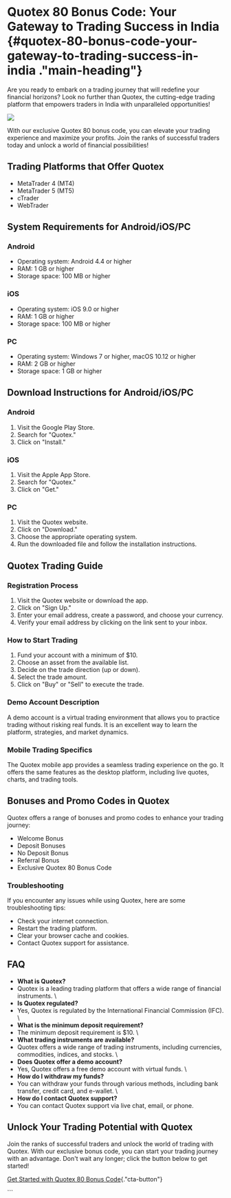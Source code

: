 # Quotex 80 Bonus Code: Your Gateway to Trading Success in India {#quotex-80-bonus-code-your-gateway-to-trading-success-in-india ."main-heading"}

Are you ready to embark on a trading journey that will redefine your
financial horizons? Look no further than Quotex, the cutting-edge
trading platform that empowers traders in India with unparalleled
opportunities!

[![](https://static.quotex.io/files/4_en/300_250.jpg)](https://traff.sbs/brokerqxlid)

With our exclusive Quotex 80 bonus code, you can elevate your trading
experience and maximize your profits. Join the ranks of successful
traders today and unlock a world of financial possibilities!

## Trading Platforms that Offer Quotex

-   MetaTrader 4 (MT4)
-   MetaTrader 5 (MT5)
-   cTrader
-   WebTrader

## System Requirements for Android/iOS/PC

### Android

-   Operating system: Android 4.4 or higher
-   RAM: 1 GB or higher
-   Storage space: 100 MB or higher

### iOS

-   Operating system: iOS 9.0 or higher
-   RAM: 1 GB or higher
-   Storage space: 100 MB or higher

### PC

-   Operating system: Windows 7 or higher, macOS 10.12 or higher
-   RAM: 2 GB or higher
-   Storage space: 1 GB or higher

## Download Instructions for Android/iOS/PC

### Android

1.  Visit the Google Play Store.
2.  Search for "Quotex."
3.  Click on "Install."

### iOS

1.  Visit the Apple App Store.
2.  Search for "Quotex."
3.  Click on "Get."

### PC

1.  Visit the Quotex website.
2.  Click on "Download."
3.  Choose the appropriate operating system.
4.  Run the downloaded file and follow the installation instructions.

## Quotex Trading Guide

### Registration Process

1.  Visit the Quotex website or download the app.
2.  Click on "Sign Up."
3.  Enter your email address, create a password, and choose your
    currency.
4.  Verify your email address by clicking on the link sent to your
    inbox.

### How to Start Trading

1.  Fund your account with a minimum of \$10.
2.  Choose an asset from the available list.
3.  Decide on the trade direction (up or down).
4.  Select the trade amount.
5.  Click on "Buy" or "Sell" to execute the trade.

### Demo Account Description

A demo account is a virtual trading environment that allows you to
practice trading without risking real funds. It is an excellent way to
learn the platform, strategies, and market dynamics.

### Mobile Trading Specifics

The Quotex mobile app provides a seamless trading experience on the go.
It offers the same features as the desktop platform, including live
quotes, charts, and trading tools.

## Bonuses and Promo Codes in Quotex

Quotex offers a range of bonuses and promo codes to enhance your trading
journey:

-   Welcome Bonus
-   Deposit Bonuses
-   No Deposit Bonus
-   Referral Bonus
-   Exclusive Quotex 80 Bonus Code

### Troubleshooting

If you encounter any issues while using Quotex, here are some
troubleshooting tips:

-   Check your internet connection.
-   Restart the trading platform.
-   Clear your browser cache and cookies.
-   Contact Quotex support for assistance.

## FAQ

-   **What is Quotex?**
-   Quotex is a leading trading platform that offers a wide range of
    financial instruments.
    \
-   **Is Quotex regulated?**
-   Yes, Quotex is regulated by the International Financial Commission
    (IFC).
    \
-   **What is the minimum deposit requirement?**
-   The minimum deposit requirement is \$10.
    \
-   **What trading instruments are available?**
-   Quotex offers a wide range of trading instruments, including
    currencies, commodities, indices, and stocks.
    \
-   **Does Quotex offer a demo account?**
-   Yes, Quotex offers a free demo account with virtual funds.
    \
-   **How do I withdraw my funds?**
-   You can withdraw your funds through various methods, including bank
    transfer, credit card, and e-wallet.
    \
-   **How do I contact Quotex support?**
-   You can contact Quotex support via live chat, email, or phone.

## Unlock Your Trading Potential with Quotex

Join the ranks of successful traders and unlock the world of trading
with Quotex. With our exclusive bonus code, you can start your trading
journey with an advantage. Don\'t wait any longer; click the button
below to get started!

[Get Started with Quotex 80 Bonus
Code](\%22https://traff.sbs/brokerqxsignup\%22){."cta-button"}

\`\`\`

